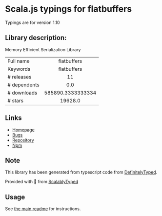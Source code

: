 
# Scala.js typings for flatbuffers

Typings are for version 1.10

## Library description:
Memory Efficient Serialization Library

|                    |                 |
| ------------------ | :-------------: |
| Full name          | flatbuffers |
| Keywords           | flatbuffers |
| # releases         | 11 |
| # dependents       | 0.0 |
| # downloads        | 585890.3333333334 |
| # stars            | 19628.0 |

## Links
- [Homepage](https://google.github.io/flatbuffers/)
- [Bugs](https://github.com/google/flatbuffers/issues)
- [Repository](https://github.com/google/flatbuffers)
- [Npm](https://www.npmjs.com/package/flatbuffers)
    


## Note
This library has been generated from typescript code from [DefinitelyTyped](https://definitelytyped.org).

Provided with :purple_heart: from [ScalablyTyped](https://github.com/oyvindberg/ScalablyTyped)

## Usage
See [the main readme](../../readme.md) for instructions.


